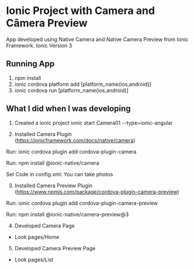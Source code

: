 # Ionic Project with Camera and Câmera Preview

App developed using Native Camera and Native Camera Preview from Ionic Framework. Ionic Version 3

## Running App
1. npm install
2. ionic cordova platform add [platform_name(ios,android)]
3. ionic cordova run [platform_name(ios,android)]

## What I did when I was developing ##
1. Created a ionic project
ionic start Camera01 --type=ionic-angular

2. Installed Camera Plugin (https://ionicframework.com/docs/native/camera)

Run: ionic cordova plugin add cordova-plugin-camera

Run: npm install @ionic-native/camera

Set Code in config.xml: 
<config-file parent="NSCameraUsageDescription" platform="ios" target="*-Info.plist">
 <string>You can take photos</string>
</config-file>

3. Installed Camera Preview Plugin (https://www.npmjs.com/package/cordova-plugin-camera-preview)

Run: ionic cordova plugin add cordova-plugin-camera-preview

Run: npm install @ionic-native/camera-preview@3


4. Developed Camera Page
- Look pages/Home

5. Developed Camera Preview Page
- Look pages/List
